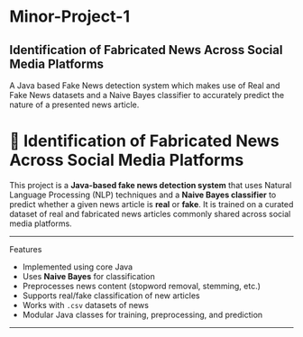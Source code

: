 # Minor-Project-1

## Identification of Fabricated News Across Social Media Platforms

A Java based Fake News detection system which makes use of Real and Fake News datasets and a Naive Bayes classifier to accurately predict the nature of a presented news article.

# 📰 Identification of Fabricated News Across Social Media Platforms

This project is a **Java-based fake news detection system** that uses Natural Language Processing (NLP) techniques and a **Naive Bayes classifier** to predict whether a given news article is **real** or **fake**. It is trained on a curated dataset of real and fabricated news articles commonly shared across social media platforms.

---

 Features

- Implemented using core Java
- Uses **Naive Bayes** for classification
-  Preprocesses news content (stopword removal, stemming, etc.)
-  Supports real/fake classification of new articles
-  Works with `.csv` datasets of news
-  Modular Java classes for training, preprocessing, and prediction

---




